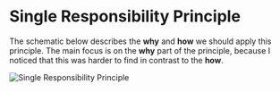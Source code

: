 # Single Responsibility Principle
The schematic below describes the **why** and **how** we should apply this principle. The main focus is on the **why** part of the principle, because I noticed that this was harder to find in contrast to the **how**.

![Single Responsibility Principle](https://user-images.githubusercontent.com/45420549/157323971-25fe31d8-38e5-461e-983c-e52da8f97aa6.png)
